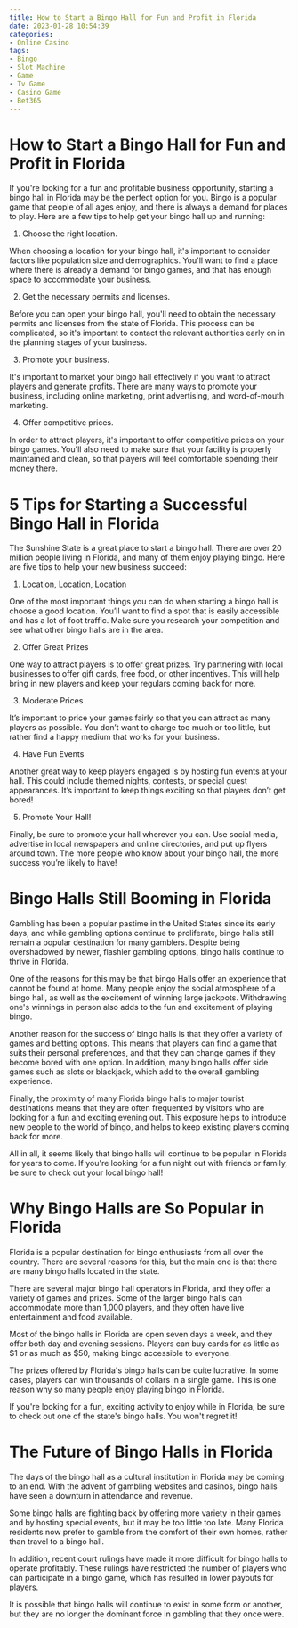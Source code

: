 ```yaml
---
title: How to Start a Bingo Hall for Fun and Profit in Florida
date: 2023-01-28 10:54:39
categories:
- Online Casino
tags:
- Bingo
- Slot Machine
- Game
- Tv Game
- Casino Game
- Bet365
---
```



#  How to Start a Bingo Hall for Fun and Profit in Florida

If you're looking for a fun and profitable business opportunity, starting a bingo hall in Florida may be the perfect option for you. Bingo is a popular game that people of all ages enjoy, and there is always a demand for places to play. Here are a few tips to help get your bingo hall up and running:

1. Choose the right location.

When choosing a location for your bingo hall, it's important to consider factors like population size and demographics. You'll want to find a place where there is already a demand for bingo games, and that has enough space to accommodate your business.

2. Get the necessary permits and licenses.

Before you can open your bingo hall, you'll need to obtain the necessary permits and licenses from the state of Florida. This process can be complicated, so it's important to contact the relevant authorities early on in the planning stages of your business.

3. Promote your business.

It's important to market your bingo hall effectively if you want to attract players and generate profits. There are many ways to promote your business, including online marketing, print advertising, and word-of-mouth marketing.

4. Offer competitive prices.

In order to attract players, it's important to offer competitive prices on your bingo games. You'll also need to make sure that your facility is properly maintained and clean, so that players will feel comfortable spending their money there.

#  5 Tips for Starting a Successful Bingo Hall in Florida

The Sunshine State is a great place to start a bingo hall. There are over 20 million people living in Florida, and many of them enjoy playing bingo. Here are five tips to help your new business succeed:

1. Location, Location, Location

One of the most important things you can do when starting a bingo hall is choose a good location. You’ll want to find a spot that is easily accessible and has a lot of foot traffic. Make sure you research your competition and see what other bingo halls are in the area.

2. Offer Great Prizes

One way to attract players is to offer great prizes. Try partnering with local businesses to offer gift cards, free food, or other incentives. This will help bring in new players and keep your regulars coming back for more.

3. Moderate Prices

It’s important to price your games fairly so that you can attract as many players as possible. You don’t want to charge too much or too little, but rather find a happy medium that works for your business.

4. Have Fun Events

Another great way to keep players engaged is by hosting fun events at your hall. This could include themed nights, contests, or special guest appearances. It’s important to keep things exciting so that players don’t get bored!

5. Promote Your Hall!


 Finally, be sure to promote your hall wherever you can. Use social media, advertise in local newspapers and online directories, and put up flyers around town. The more people who know about your bingo hall, the more success you’re likely to have!

#  Bingo Halls Still Booming in Florida

Gambling has been a popular pastime in the United States since its early days, and while gambling options continue to proliferate, bingo halls still remain a popular destination for many gamblers. Despite being overshadowed by newer, flashier gambling options, bingo halls continue to thrive in Florida.

One of the reasons for this may be that bingo Halls offer an experience that cannot be found at home. Many people enjoy the social atmosphere of a bingo hall, as well as the excitement of winning large jackpots. Withdrawing one's winnings in person also adds to the fun and excitement of playing bingo.

Another reason for the success of bingo halls is that they offer a variety of games and betting options. This means that players can find a game that suits their personal preferences, and that they can change games if they become bored with one option. In addition, many bingo halls offer side games such as slots or blackjack, which add to the overall gambling experience.

Finally, the proximity of many Florida bingo halls to major tourist destinations means that they are often frequented by visitors who are looking for a fun and exciting evening out. This exposure helps to introduce new people to the world of bingo, and helps to keep existing players coming back for more.

All in all, it seems likely that bingo halls will continue to be popular in Florida for years to come. If you're looking for a fun night out with friends or family, be sure to check out your local bingo hall!

#  Why Bingo Halls are So Popular in Florida

Florida is a popular destination for bingo enthusiasts from all over the country. There are several reasons for this, but the main one is that there are many bingo halls located in the state.

There are several major bingo hall operators in Florida, and they offer a variety of games and prizes. Some of the larger bingo halls can accommodate more than 1,000 players, and they often have live entertainment and food available.

Most of the bingo halls in Florida are open seven days a week, and they offer both day and evening sessions. Players can buy cards for as little as $1 or as much as $50, making bingo accessible to everyone.

The prizes offered by Florida's bingo halls can be quite lucrative. In some cases, players can win thousands of dollars in a single game. This is one reason why so many people enjoy playing bingo in Florida.

If you're looking for a fun, exciting activity to enjoy while in Florida, be sure to check out one of the state's bingo halls. You won't regret it!

#  The Future of Bingo Halls in Florida

The days of the bingo hall as a cultural institution in Florida may be coming to an end. With the advent of gambling websites and casinos, bingo halls have seen a downturn in attendance and revenue.

Some bingo halls are fighting back by offering more variety in their games and by hosting special events, but it may be too little too late. Many Florida residents now prefer to gamble from the comfort of their own homes, rather than travel to a bingo hall.

In addition, recent court rulings have made it more difficult for bingo halls to operate profitably. These rulings have restricted the number of players who can participate in a bingo game, which has resulted in lower payouts for players.

It is possible that bingo halls will continue to exist in some form or another, but they are no longer the dominant force in gambling that they once were.